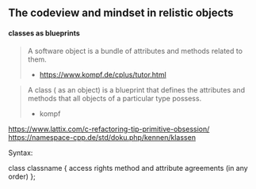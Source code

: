 ## The codeview and mindset in relistic objects
#### classes as  blueprints

> A software object is a bundle of attributes and methods related to them.
> - https://www.kompf.de/cplus/tutor.html

> A class ( as an object) is a blueprint that defines the attributes and methods that all objects of a particular type possess.
> - kompf


https://www.lattix.com/c-refactoring-tip-primitive-obsession/
https://namespace-cpp.de/std/doku.php/kennen/klassen

Syntax:

class classname
{
access rights
method and
attribute agreements (in any order)
};


